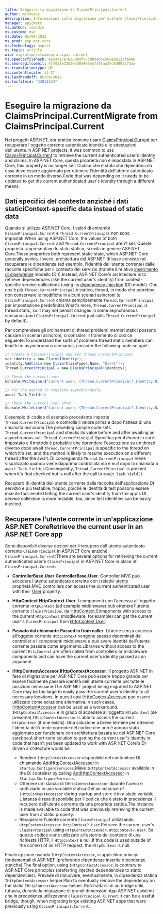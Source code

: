 ```yaml
---
title: Eseguire la migrazione da ClaimsPrincipal.Current
author: mjrousos
description: Informazioni sulla migrazione per evitare ClaimsPrincipal.Current per recuperare l'identità dell'utente autenticato corrente e le attestazioni in ASP.NET Core.
manager: wpickett
ms.author: scaddie
ms.custom: mvc
ms.date: 05/04/2018
ms.prod: asp.net-core
ms.technology: aspnet
ms.topic: article
uid: migration/claimsprincipal-current
ms.openlocfilehash: ea43d17e76380baf57cd9debbc508e8812cfa4a6
ms.sourcegitcommit: 477d38e33530a305405eaf19faa29c6d805273aa
ms.translationtype: MT
ms.contentlocale: it-IT
ms.lasthandoff: 05/08/2018
ms.locfileid: "33851533"
---
```

# <a name="migrate-from-claimsprincipalcurrent"></a><span data-ttu-id="1ed96-103">Eseguire la migrazione da ClaimsPrincipal.Current</span><span class="sxs-lookup"><span data-stu-id="1ed96-103">Migrate from ClaimsPrincipal.Current</span></span>

<span data-ttu-id="1ed96-104">Nei progetti ASP.NET, era pratica comune usare [ClaimsPrincipal.Current](/dotnet/api/system.security.claims.claimsprincipal.current) per recuperare l'oggetto corrente autenticate identità e le attestazioni dell'utente.</span><span class="sxs-lookup"><span data-stu-id="1ed96-104">In ASP.NET projects, it was common to use [ClaimsPrincipal.Current](/dotnet/api/system.security.claims.claimsprincipal.current) to retrieve the current authenticated user's identity and claims.</span></span> <span data-ttu-id="1ed96-105">In ASP.NET Core, questa proprietà non è impostata.</span><span class="sxs-lookup"><span data-stu-id="1ed96-105">In ASP.NET Core, this property is no longer set.</span></span> <span data-ttu-id="1ed96-106">Codice che è stata che dipendono da essa deve essere aggiornato per ottenere l'identità dell'utente autenticato corrente in un modo diverso.</span><span class="sxs-lookup"><span data-stu-id="1ed96-106">Code that was depending on it needs to be updated to get the current authenticated user's identity through a different means.</span></span>

## <a name="context-specific-data-instead-of-static-data"></a><span data-ttu-id="1ed96-107">Dati specifici del contesto anziché i dati statici</span><span class="sxs-lookup"><span data-stu-id="1ed96-107">Context-specific data instead of static data</span></span>

<span data-ttu-id="1ed96-108">Quando si utilizza ASP.NET Core, i valori di entrambi `ClaimsPrincipal.Current` e `Thread.CurrentPrincipal` non sono impostati.</span><span class="sxs-lookup"><span data-stu-id="1ed96-108">When using ASP.NET Core, the values of both `ClaimsPrincipal.Current` and `Thread.CurrentPrincipal` aren't set.</span></span> <span data-ttu-id="1ed96-109">Queste proprietà rappresentano lo stato statico, si evita in genere ASP.NET Core.</span><span class="sxs-lookup"><span data-stu-id="1ed96-109">These properties both represent static state, which ASP.NET Core generally avoids.</span></span> <span data-ttu-id="1ed96-110">Invece, architettura del ASP.NET di base consiste nel recuperare le dipendenze (ad esempio, l'identità dell'utente corrente) dalle raccolte specifiche per il contesto del servizio (tramite il relativo [inserimento di dipendenze](xref:fundamentals/dependency-injection) modello (DI)).</span><span class="sxs-lookup"><span data-stu-id="1ed96-110">Instead, ASP.NET Core's architecture is to retrieve dependencies (like the current user's identity) from context-specific service collections (using its [dependency injection](xref:fundamentals/dependency-injection) (DI) model).</span></span> <span data-ttu-id="1ed96-111">Che cos'è più `Thread.CurrentPrincipal` è statico, thread, in modo che potrebbe non conservare le modifiche in alcuni scenari asincroni (e `ClaimsPrincipal.Current` chiama semplicemente `Thread.CurrentPrincipal` per impostazione predefinita).</span><span class="sxs-lookup"><span data-stu-id="1ed96-111">What's more, `Thread.CurrentPrincipal` is thread static, so it may not persist changes in some asynchronous scenarios (and `ClaimsPrincipal.Current` just calls `Thread.CurrentPrincipal` by default).</span></span>

<span data-ttu-id="1ed96-112">Per comprendere gli ordinamenti di thread problemi membri statici possono causare in scenari asincroni, si consideri il frammento di codice seguente:</span><span class="sxs-lookup"><span data-stu-id="1ed96-112">To understand the sorts of problems thread static members can lead to in asynchronous scenarios, consider the following code snippet:</span></span>

```csharp
// Create a ClaimsPrincipal and set Thread.CurrentPrincipal
var identity = new ClaimsIdentity();
identity.AddClaim(new Claim(ClaimTypes.Name, "User1"));
Thread.CurrentPrincipal = new ClaimsPrincipal(identity);

// Check the current user
Console.WriteLine($"Current user: {Thread.CurrentPrincipal?.Identity.Name}");

// For the method to complete asynchronously
await Task.Yield();

// Check the current user after
Console.WriteLine($"Current user: {Thread.CurrentPrincipal?.Identity.Name}");
```

<span data-ttu-id="1ed96-113">L'esempio di codice di esempio precedente imposta `Thread.CurrentPrincipal` e controlla il valore prima e dopo l'attesa di una chiamata asincrona.</span><span class="sxs-lookup"><span data-stu-id="1ed96-113">The preceding sample code sets `Thread.CurrentPrincipal` and checks its value before and after awaiting an asynchronous call.</span></span> <span data-ttu-id="1ed96-114">`Thread.CurrentPrincipal` Specifica per il *thread* in cui è impostato e il metodo è probabile che riprendere l'esecuzione su un thread diverso dopo await.</span><span class="sxs-lookup"><span data-stu-id="1ed96-114">`Thread.CurrentPrincipal` is specific to the *thread* on which it's set, and the method is likely to resume execution on a different thread after the await.</span></span> <span data-ttu-id="1ed96-115">Di conseguenza `Thread.CurrentPrincipal` viene visualizzato quando viene dapprima controllata ma è null dopo la chiamata a `await Task.Yield()`.</span><span class="sxs-lookup"><span data-stu-id="1ed96-115">Consequently, `Thread.CurrentPrincipal` is present when it's first checked but is null after the call to `await Task.Yield()`.</span></span>

<span data-ttu-id="1ed96-116">Recupero di identità dell'utente corrente dalla raccolta dell'applicazione DI servizio è più testabile, troppo, poiché le identità di test possono essere inserite facilmente.</span><span class="sxs-lookup"><span data-stu-id="1ed96-116">Getting the current user's identity from the app's DI service collection is more testable, too, since test identities can be easily injected.</span></span>

## <a name="retrieve-the-current-user-in-an-aspnet-core-app"></a><span data-ttu-id="1ed96-117">Recuperare l'utente corrente in un'applicazione ASP.NET Core</span><span class="sxs-lookup"><span data-stu-id="1ed96-117">Retrieve the current user in an ASP.NET Core app</span></span>

<span data-ttu-id="1ed96-118">Sono disponibili diverse opzioni per il recupero dell'utente autenticato corrente `ClaimsPrincipal` in ASP.NET Core anziché `ClaimsPrincipal.Current`:</span><span class="sxs-lookup"><span data-stu-id="1ed96-118">There are several options for retrieving the current authenticated user's `ClaimsPrincipal` in ASP.NET Core in place of `ClaimsPrincipal.Current`:</span></span>

* <span data-ttu-id="1ed96-119">**ControllerBase.User**.</span><span class="sxs-lookup"><span data-stu-id="1ed96-119">**ControllerBase.User**.</span></span> <span data-ttu-id="1ed96-120">Controller MVC può accedere l'utente autenticato corrente con i relativi [utente](/dotnet/api/microsoft.aspnetcore.mvc.controllerbase.user) proprietà.</span><span class="sxs-lookup"><span data-stu-id="1ed96-120">MVC controllers can access the current authenticated user with their [User](/dotnet/api/microsoft.aspnetcore.mvc.controllerbase.user) property.</span></span>
* <span data-ttu-id="1ed96-121">**HttpContext**.</span><span class="sxs-lookup"><span data-stu-id="1ed96-121">**HttpContext.User**.</span></span> <span data-ttu-id="1ed96-122">I componenti con l'accesso all'oggetto corrente `HttpContext` (ad esempio middleware) può ottenere l'utente corrente `ClaimsPrincipal` da [HttpContext](/dotnet/api/microsoft.aspnetcore.http.httpcontext.user).</span><span class="sxs-lookup"><span data-stu-id="1ed96-122">Components with access to the current `HttpContext` (middleware, for example) can get the current user's `ClaimsPrincipal` from [HttpContext.User](/dotnet/api/microsoft.aspnetcore.http.httpcontext.user).</span></span>
* <span data-ttu-id="1ed96-123">**Passato dal chiamante**.</span><span class="sxs-lookup"><span data-stu-id="1ed96-123">**Passed in from caller**.</span></span> <span data-ttu-id="1ed96-124">Librerie senza accesso all'oggetto corrente `HttpContext` vengono spesso denominati dal controller o i componenti middleware e può avere identità dell'utente corrente passata come argomento.</span><span class="sxs-lookup"><span data-stu-id="1ed96-124">Libraries without access to the current `HttpContext` are often called from controllers or middleware components and can have the current user's identity passed as an argument.</span></span>
* <span data-ttu-id="1ed96-125">**IHttpContextAccessor**.</span><span class="sxs-lookup"><span data-stu-id="1ed96-125">**IHttpContextAccessor**.</span></span> <span data-ttu-id="1ed96-126">Il progetto ASP.NET in fase di migrazione per ASP.NET Core può essere troppo grande per essere facilmente passare identità dell'utente corrente per tutte le posizioni necessarie.</span><span class="sxs-lookup"><span data-stu-id="1ed96-126">The ASP.NET project being migrated to ASP.NET Core may be too large to easily pass the current user's identity to all necessary locations.</span></span> <span data-ttu-id="1ed96-127">In questi casi [IHttpContextAccessor](/dotnet/api/microsoft.aspnetcore.http.ihttpcontextaccessor) può essere utilizzato come soluzione alternativa.</span><span class="sxs-lookup"><span data-stu-id="1ed96-127">In such cases, [IHttpContextAccessor](/dotnet/api/microsoft.aspnetcore.http.ihttpcontextaccessor) can be used as a workaround.</span></span> <span data-ttu-id="1ed96-128">`IHttpContextAccessor` è in grado di accedere all'oggetto `HttpContext` (se presente).</span><span class="sxs-lookup"><span data-stu-id="1ed96-128">`IHttpContextAccessor` is able to access the current `HttpContext` (if one exists).</span></span> <span data-ttu-id="1ed96-129">Una soluzione a breve termine per ottenere l'identità dell'utente corrente nel codice che non è ancora stato aggiornato per funzionare con architettura basata su del ASP.NET Core sarebbe:</span><span class="sxs-lookup"><span data-stu-id="1ed96-129">A short-term solution to getting the current user's identity in code that hasn't yet been updated to work with ASP.NET Core's DI-driven architecture would be:</span></span>

  * <span data-ttu-id="1ed96-130">Rendere `IHttpContextAccessor` disponibile nel contenitore DI chiamando [AddHttpContextAccessor](https://github.com/aspnet/Hosting/issues/793) in `Startup.ConfigureServices`.</span><span class="sxs-lookup"><span data-stu-id="1ed96-130">Make `IHttpContextAccessor` available in the DI container by calling [AddHttpContextAccessor](https://github.com/aspnet/Hosting/issues/793) in `Startup.ConfigureServices`.</span></span>
  * <span data-ttu-id="1ed96-131">Ottenere un'istanza di `IHttpContextAccessor` durante l'avvio e archiviarlo in una variabile statica.</span><span class="sxs-lookup"><span data-stu-id="1ed96-131">Get an instance of `IHttpContextAccessor` during startup and store it in a static variable.</span></span> <span data-ttu-id="1ed96-132">L'istanza è resa disponibile per il codice che è stato in precedenza il recupero dell'utente corrente da una proprietà statica.</span><span class="sxs-lookup"><span data-stu-id="1ed96-132">The instance is made available to code that was previously retrieving the current user from a static property.</span></span>
  * <span data-ttu-id="1ed96-133">Recuperare l'utente corrente `ClaimsPrincipal` utilizzando `HttpContextAccessor.HttpContext?.User`.</span><span class="sxs-lookup"><span data-stu-id="1ed96-133">Retrieve the current user's `ClaimsPrincipal` using `HttpContextAccessor.HttpContext?.User`.</span></span> <span data-ttu-id="1ed96-134">Se questo codice viene utilizzato all'esterno del contesto di una richiesta HTTP, il `HttpContext` è null.</span><span class="sxs-lookup"><span data-stu-id="1ed96-134">If this code is used outside of the context of an HTTP request, the `HttpContext` is null.</span></span>

<span data-ttu-id="1ed96-135">Finale opzione usando `IHttpContextAccessor`, si applichino principi fondamentali di ASP.NET (preferendo dipendenze inserite dipendenze statiche).</span><span class="sxs-lookup"><span data-stu-id="1ed96-135">The final option, using `IHttpContextAccessor`, is contrary to ASP.NET Core principles (preferring injected dependencies to static dependencies).</span></span> <span data-ttu-id="1ed96-136">Prevede di rimuovere, eventualmente, la dipendenza statica `IHttpContextAccessor` helper.</span><span class="sxs-lookup"><span data-stu-id="1ed96-136">Plan to eventually remove the dependency on the static `IHttpContextAccessor` helper.</span></span> <span data-ttu-id="1ed96-137">Può trattarsi di un bridge utile, tuttavia, durante la migrazione di grandi dimensioni App ASP.NET esistenti che in precedenza utilizzavano `ClaimsPrincipal.Current`.</span><span class="sxs-lookup"><span data-stu-id="1ed96-137">It can be a useful bridge, though, when migrating large existing ASP.NET apps that were previously using `ClaimsPrincipal.Current`.</span></span>
